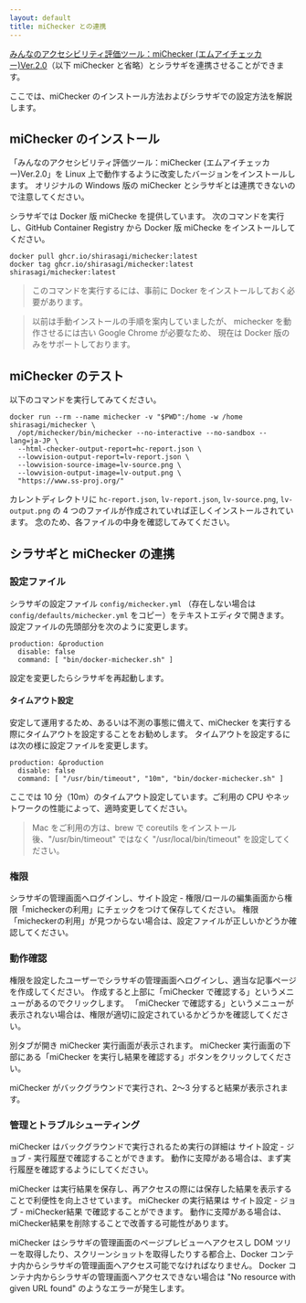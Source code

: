 ```yaml
---
layout: default
title: miChecker との連携
---
```


[みんなのアクセシビリティ評価ツール：miChecker (エムアイチェッカー)Ver.2.0](https://www.soumu.go.jp/main_sosiki/joho_tsusin/b_free/michecker.html)（以下 miChecker と省略）とシラサギを連携させることができます。

ここでは、miChecker のインストール方法およびシラサギでの設定方法を解説します。

## miChecker のインストール

「みんなのアクセシビリティ評価ツール：miChecker (エムアイチェッカー)Ver.2.0」を Linux 上で動作するように改変したバージョンをインストールします。
オリジナルの Windows 版の miChecker とシラサギとは連携できないので注意してください。

シラサギでは Docker 版 miChecke を提供しています。
次のコマンドを実行し、GitHub Container Registry から Docker 版 miChecke をインストールしてください。

~~~
docker pull ghcr.io/shirasagi/michecker:latest
docker tag ghcr.io/shirasagi/michecker:latest shirasagi/michecker:latest
~~~

> このコマンドを実行するには、事前に Docker をインストールしておく必要があります。

> 以前は手動インストールの手順を案内していましたが、
> michecker を動作させるには古い Google Chrome が必要なため、
> 現在は Docker 版のみをサポートしております。

## miChecker のテスト

以下のコマンドを実行してみてください。

~~~
docker run --rm --name michecker -v "$PWD":/home -w /home shirasagi/michecker \
  /opt/michecker/bin/michecker --no-interactive --no-sandbox --lang=ja-JP \
  --html-checker-output-report=hc-report.json \
  --lowvision-output-report=lv-report.json \
  --lowvision-source-image=lv-source.png \
  --lowvision-output-image=lv-output.png \
  "https://www.ss-proj.org/"
~~~

カレントディレクトリに `hc-report.json`, `lv-report.json`, `lv-source.png`, `lv-output.png` の 4 つのファイルが作成されていれば正しくインストールされています。
念のため、各ファイルの中身を確認してみてください。

## シラサギと miChecker の連携

### 設定ファイル

シラサギの設定ファイル `config/michecker.yml` （存在しない場合は `config/defaults/michecker.yml` をコピー）をテキストエディタで開きます。
設定ファイルの先頭部分を次のように変更します。

~~~
production: &production
  disable: false
  command: [ "bin/docker-michecker.sh" ]
~~~

設定を変更したらシラサギを再起動します。

#### タイムアウト設定

安定して運用するため、あるいは不測の事態に備えて、miChecker を実行する際にタイムアウトを設定することをお勧めします。
タイムアウトを設定するには次の様に設定ファイルを変更します。

~~~
production: &production
  disable: false
  command: [ "/usr/bin/timeout", "10m", "bin/docker-michecker.sh" ]
~~~

ここでは 10 分（10m）のタイムアウト設定しています。ご利用の CPU やネットワークの性能によって、適時変更してください。

> Mac をご利用の方は、brew で coreutils をインストール後、"/usr/bin/timeout" ではなく "/usr/local/bin/timeout" を設定してください。

### 権限

シラサギの管理画面へログインし、サイト設定 - 権限/ロールの編集画面から権限「micheckerの利用」にチェックをつけて保存してください。
権限「micheckerの利用」が見つからない場合は、設定ファイルが正しいかどうか確認してください。

### 動作確認

権限を設定したユーザーでシラサギの管理画面へログインし、適当な記事ページを作成してください。
作成すると上部に「miChecker で確認する」というメニューがあるのでクリックします。
「miChecker で確認する」というメニューが表示されない場合は、権限が適切に設定されているかどうかを確認してください。

別タブが開き miChecker 実行画面が表示されます。
miChecker 実行画面の下部にある「miChecker を実行し結果を確認する」ボタンをクリックしてください。

miChecker がバックグラウンドで実行され、2〜3 分すると結果が表示されます。

### 管理とトラブルシューティング

miChecker はバックグラウンドで実行されるため実行の詳細は サイト設定 - ジョブ - 実行履歴で確認することができます。
動作に支障がある場合は、まず実行履歴を確認するようにしてください。

miChecker は実行結果を保存し、再アクセスの際には保存した結果を表示することで利便性を向上させています。
miChecker の実行結果は サイト設定 - ジョブ - miChecker結果 で確認することができます。
動作に支障がある場合は、miChecker結果を削除することで改善する可能性があります。

miChecker はシラサギの管理画面のページプレビューへアクセスし DOM ツリーを取得したり、スクリーンショットを取得したりする都合上、Docker コンテナ内からシラサギの管理画面へアクセス可能でなければなりません。
Docker コンテナ内からシラサギの管理画面へアクセスできない場合は "No resource with given URL found" のようなエラーが発生します。

